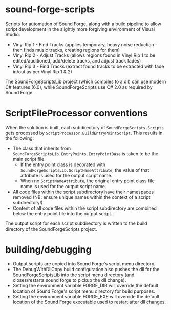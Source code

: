 # sound-forge-scripts

Scripts for automation of Sound Forge, along with a build pipeline to allow script development in the slightly more forgiving environment of Visual Studio.

* Vinyl Rip 1 - Find Tracks (applies temporary, heavy noise reduction - then finds music tracks, creating regions for them)
* Vinyl Rip 2 - Adjust Tracks (allows regions found in Vinyl Rip 1 to be edited/auditioned, add/delete tracks, and adjust track fades)
* Vinyl Rip 3 - Find Tracks (extract found tracks to be extracted with fade in/out as per Vinyl Rip 1 & 2)

The SoundForgeScriptsLib project (which compiles to a dll) can use modern C# features (6.0), while SoundForgeScripts use C# 2.0 as required by Sound Forge.

# ScriptFileProcessor conventions

When the solution is built, each subdirectory of `SoundForgeScripts.Scripts` gets processed by `ScriptProcessor.BuildEntryPointScript`.  This results in the following:

* The class that inherits from `SoundForgeScriptsLib.EntryPoints.EntryPointBase` is taken to be the main script file:
	* If the entry point class is decorated with `SoundForgeScriptsLib.ScriptNameAttribute`, the value of that attribute is used for the output script name.
	* When no `ScriptNameAttribute`, the original entry point class file name is used for the output script name.
* All code files within the script subdirectory have their namespaces removed (NB: ensure unique names within the context of a script subdirectory!)
* Content of all code files within the script subdirectory are combined below the entry point file into the output script.

The output script for each script subdirectory is written to the build directory of the SoundForgeScripts project.


# building/debugging

* Output scripts are copied into Sound Forge's script menu directory.
* The DebugWithDllCopy build configuration also pushes the dll for the SoundForgeScriptsLib into the script menu directory (and closes/restarts sound forge to pickup the dll change).
* Setting the environment variable FORGE_DIR will override the default location of Sound Forge's script menu directory for build purposes.
* Setting the environment variable FORGE_EXE will override the default location of the Sound Forge executable used to restart after dll changes.